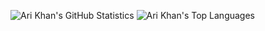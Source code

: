 ![Ari Khan's GitHub Statistics](https://github-readme-stats.vercel.app/api?username=Ari-Khan&theme=default&show_icons=true&hide_border=false&count_private=true)
![Ari Khan's Top Languages](https://github-readme-stats.vercel.app/api/top-langs/?username=Ari-Khan&size_weight=1&layout=donut)

